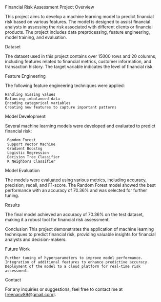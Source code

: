 Financial Risk Assessment Project
Overview

This project aims to develop a machine learning model to predict financial risk based on various features.
The model is designed to assist financial analysts in assessing the risk associated with different clients or financial products.
The project includes data preprocessing, feature engineering, model training, and evaluation.

Dataset

The dataset used in this project contains over 15000 rows and  20 columns, including features related to financial metrics, customer information, and transaction history. The target variable indicates the level of financial risk.

Feature Engineering

The following feature engineering techniques were applied:

    Handling missing values
    Balancing imbalanced data
    Encoding categorical variables
    Creating new features to capture important patterns

Model Development

Several machine learning models were developed and evaluated to predict financial risk:

     Random Forest
     Support Vector Machine
     Gradient Boostng
     Logistic Regression
     Decision Tree Classifier
     K Neighbors Classifier

Model Evaluation

The models were evaluated using various metrics, including accuracy, precision, recall, and F1-score. 
The Random Forest model showed the best performance with an accuracy of 70.36% and was selected for further tuning.

Results

The final model achieved an accuracy of 70.36% on the test dataset, making it a robust tool for financial risk assessment.

Conclusion
This project demonstrates the application of machine learning techniques to predict financial risk, providing valuable insights for financial analysts and decision-makers.

Future Work

    Further tuning of hyperparameters to improve model performance.
    Integration of additional features to enhance predictive accuracy.
    Deployment of the model to a cloud platform for real-time risk assessment.

Contact

For any inquiries or suggestions, feel free to contact me at [reenanv89@gmail.com].
    
